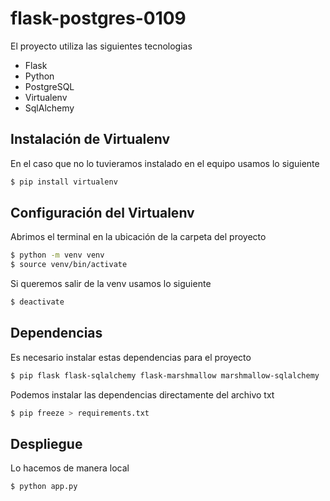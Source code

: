# flask-postgres-0109

El proyecto utiliza las siguientes tecnologias

- Flask
- Python
- PostgreSQL
- Virtualenv
- SqlAlchemy

## Instalación de Virtualenv

En el caso que no lo tuvieramos instalado en el equipo usamos lo siguiente

```sh
$ pip install virtualenv
```

## Configuración del Virtualenv

Abrimos el terminal en la ubicación de la carpeta del proyecto

```sh
$ python -m venv venv
$ source venv/bin/activate
```

Si queremos salir de la venv usamos lo siguiente

```sh
$ deactivate
```

## Dependencias

Es necesario instalar estas dependencias para el proyecto

```sh
$ pip flask flask-sqlalchemy flask-marshmallow marshmallow-sqlalchemy 
```

Podemos instalar las dependencias directamente del archivo txt

```sh
$ pip freeze > requirements.txt
````

## Despliegue

Lo hacemos de manera local

```sh
$ python app.py
```